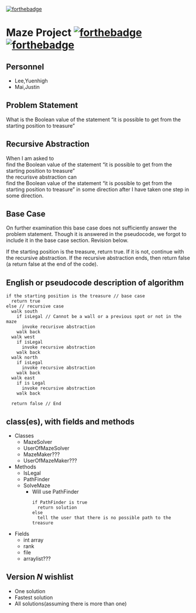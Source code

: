[![forthebadge](https://forthebadge.com/images/badges/check-it-out.svg)](https://forthebadge.com)
# Maze Project [![forthebadge](https://forthebadge.com/images/badges/made-with-java.svg)](https://forthebadge.com) [![forthebadge](https://forthebadge.com/images/badges/contains-cat-gifs.svg)](https://forthebadge.com)
## Personnel
* Lee,Yuenhigh
* Mai,Justin

## Problem Statement

What is the Boolean value of the statement “it is possible to get from the starting position to treasure”

## Recursive Abstraction 

When I am asked to  
find the Boolean value of the statement “it is possible to get from the starting position to treasure”  
the recurisve abstraction can  
find the Boolean value of the statement “it is possible to get from the starting position to treasure” in some direction after I have taken one step in some direction.

## Base Case

On further examination this base case does not sufficiently answer the problem statement. Though it is answered in the pseudocode, we forgot to include it in the base case section. Revision below.

If the starting position is the treasure, return true.
If it is not, continue with the recursive abstraction.
If the recursive abstraction ends, then return false (a return false at the end of the code).


## English or pseudocode description of algorithm
```
if the starting position is the treasure // base case
  return true
else // recursive case
  walk south
    if isLegal // Cannot be a wall or a previous spot or not in the maze
      invoke recurisve abstraction
    walk back
  walk west
    if isLegal 
      invoke recursive abstraction
    walk back
  walk north
    if isLegal
      invoke recursive abstraction 
    walk back
  walk east
    if is Legal
      invoke recursive abstraction 
    walk back
    
  return false // End    
```
## class(es), with fields and methods

* Classes
  * MazeSolver
  * UserOfMazeSolver
  * MazeMaker???
  * UserOfMazeMaker???
* Methods
  * IsLegal
  * PathFinder
  * SolveMaze
    * Will use PathFinder
      ```
      if PathFinder is true
        return solution
      else 
        tell the user that there is no possible path to the treasure
      ```
* Fields
  * int array
  * rank
  * file
  * arraylist???

## Version *N* wishlist
* One solution
* Fastest solution
* All solutions(assuming there is more than one)
